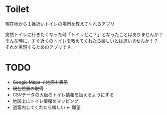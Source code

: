 # Toilet
現在地から１番近いトイレの場所を教えてくれるアプリ

突然トイレに行きたくなった時「トイレどこ？」となったことはありませんか？
そんな時に，すぐ近くのトイレを教えてくれたら嬉しいとは思いませんか！？  
それを実現するためのアプリです．  

# TODO
* ~~Google Maps で地図を表示~~
* ~~現在位置の取得~~
* CSVデータの大阪のトイレ情報を扱えるようにする
* 地図上にトイレ情報をマッピング
* 道案内してくれたら嬉しい ← 願望
